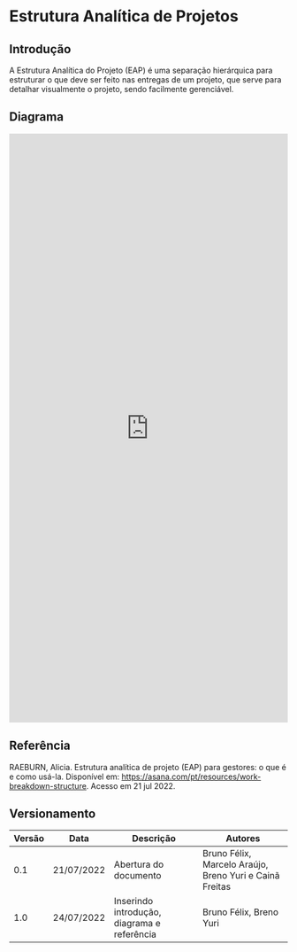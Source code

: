 # Estrutura Analítica de Projetos

## Introdução
A Estrutura Analítica do Projeto (EAP) é uma separação hierárquica para estruturar o que deve ser feito nas entregas de um projeto, que serve para detalhar visualmente o projeto, sendo facilmente gerenciável.

## Diagrama
<iframe frameborder="0" style="width:100%;height:1063px;" src="https://viewer.diagrams.net/?tags=%7B%7D&highlight=007FFF&edit=_blank&layers=1&nav=1&title=EAP#Uhttps%3A%2F%2Fdrive.google.com%2Fuc%3Fid%3D1rsPhT2QNVtAuOeFCkiJ6nO8Hplt-7Jw2%26export%3Ddownload"></iframe>

## Referência
RAEBURN, Alicia. Estrutura analítica de projeto (EAP) para gestores: o que é e como usá-la. Disponível em: https://asana.com/pt/resources/work-breakdown-structure. Acesso em 21 jul 2022.

## Versionamento

| Versão | Data       | Descrição | Autores |
| ------ | ---------- | --------- | ------- |
| 0.1    | 21/07/2022 | Abertura do documento | Bruno Félix, Marcelo Araújo, Breno Yuri e Cainã Freitas |
| 1.0    | 24/07/2022 | Inserindo introdução, diagrama e referência | Bruno Félix, Breno Yuri                                 |                